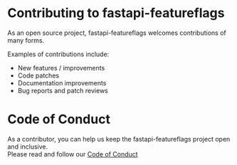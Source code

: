 Contributing to fastapi-featureflags  
======================  

As an open source project, fastapi-featureflags welcomes contributions of many forms.  

Examples of contributions include:  
* New features / improvements  
* Code patches  
* Documentation improvements  
* Bug reports and patch reviews  


Code of Conduct  
===============  

As a contributor, you can help us keep the fastapi-featureflags project open and inclusive.  
Please read and follow our [Code of Conduct](CODE_OF_CONDUCT.md)  